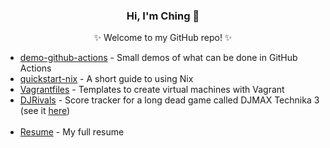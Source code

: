 <div align="center">
    <h3>Hi, I'm Ching 👋</h3>
    <p>✨ Welcome to my GitHub repo! ✨</p>
</div>

- [demo-github-actions](https://github.com/chingc?tab=repositories&q=demo-github-actions) - Small demos of what can be done in GitHub Actions
- [quickstart-nix](https://github.com/chingc/quickstart-nix) - A short guide to using Nix
- [Vagrantfiles](https://github.com/chingc/Vagrantfiles) - Templates to create virtual machines with Vagrant
- [DJRivals](https://github.com/chingc/DJRivals) - Score tracker for a long dead game called DJMAX Technika 3 (see it [here](http://chingc.github.io/DJRivals/))
</br></br>
- [Resume](https://github.com/chingc/chingc/blob/main/resume.md) - My full resume

<!--
**chingc/chingc** is a ✨ _special_ ✨ repository because its `README.md` (this file) appears on your GitHub profile.

Here are some ideas to get you started:

- 🔭 I’m currently working on ...
- 🌱 I’m currently learning ...
- 👯 I’m looking to collaborate on ...
- 🤔 I’m looking for help with ...
- 💬 Ask me about ...
- 📫 How to reach me: ...
- 😄 Pronouns: ...
- ⚡ Fun fact: ...
-->
